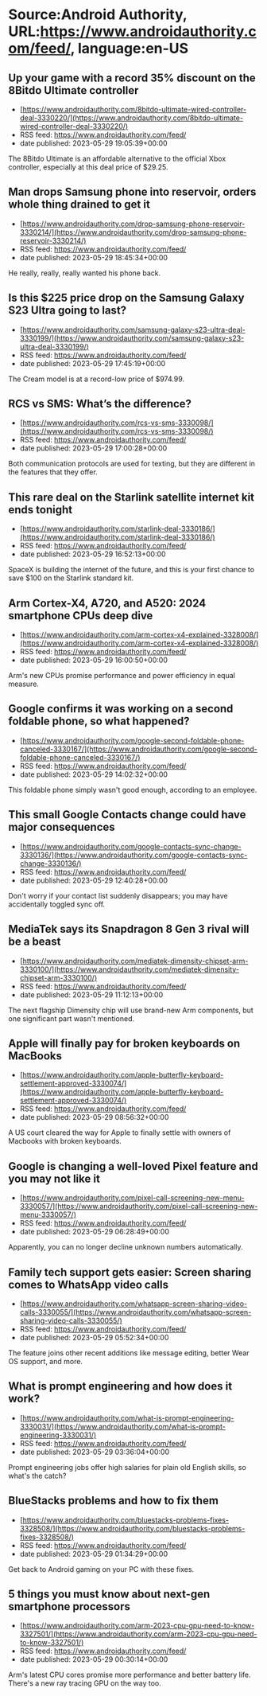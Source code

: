 # Source:Android Authority, URL:https://www.androidauthority.com/feed/, language:en-US

## Up your game with a record 35% discount on the 8Bitdo Ultimate controller
 - [https://www.androidauthority.com/8bitdo-ultimate-wired-controller-deal-3330220/](https://www.androidauthority.com/8bitdo-ultimate-wired-controller-deal-3330220/)
 - RSS feed: https://www.androidauthority.com/feed/
 - date published: 2023-05-29 19:05:39+00:00

The 8Bitdo Ultimate is an affordable alternative to the official Xbox controller, especially at this deal price of $29.25.

## Man drops Samsung phone into reservoir, orders whole thing drained to get it
 - [https://www.androidauthority.com/drop-samsung-phone-reservoir-3330214/](https://www.androidauthority.com/drop-samsung-phone-reservoir-3330214/)
 - RSS feed: https://www.androidauthority.com/feed/
 - date published: 2023-05-29 18:45:34+00:00

He really, really, really wanted his phone back.

## Is this $225 price drop on the Samsung Galaxy S23 Ultra going to last?
 - [https://www.androidauthority.com/samsung-galaxy-s23-ultra-deal-3330199/](https://www.androidauthority.com/samsung-galaxy-s23-ultra-deal-3330199/)
 - RSS feed: https://www.androidauthority.com/feed/
 - date published: 2023-05-29 17:45:19+00:00

The Cream model is at a record-low price of $974.99.

## RCS vs SMS: What’s the difference?
 - [https://www.androidauthority.com/rcs-vs-sms-3330098/](https://www.androidauthority.com/rcs-vs-sms-3330098/)
 - RSS feed: https://www.androidauthority.com/feed/
 - date published: 2023-05-29 17:00:28+00:00

Both communication protocols are used for texting, but they are different in the features that they offer.

## This rare deal on the Starlink satellite internet kit ends tonight
 - [https://www.androidauthority.com/starlink-deal-3330186/](https://www.androidauthority.com/starlink-deal-3330186/)
 - RSS feed: https://www.androidauthority.com/feed/
 - date published: 2023-05-29 16:52:13+00:00

SpaceX is building the internet of the future, and this is your first chance to save $100 on the Starlink standard kit.

## Arm Cortex-X4, A720, and A520: 2024 smartphone CPUs deep dive
 - [https://www.androidauthority.com/arm-cortex-x4-explained-3328008/](https://www.androidauthority.com/arm-cortex-x4-explained-3328008/)
 - RSS feed: https://www.androidauthority.com/feed/
 - date published: 2023-05-29 16:00:50+00:00

Arm's new CPUs promise performance and power efficiency in equal measure.

## Google confirms it was working on a second foldable phone, so what happened?
 - [https://www.androidauthority.com/google-second-foldable-phone-canceled-3330167/](https://www.androidauthority.com/google-second-foldable-phone-canceled-3330167/)
 - RSS feed: https://www.androidauthority.com/feed/
 - date published: 2023-05-29 14:02:32+00:00

This foldable phone simply wasn't good enough, according to an employee.

## This small Google Contacts change could have major consequences
 - [https://www.androidauthority.com/google-contacts-sync-change-3330136/](https://www.androidauthority.com/google-contacts-sync-change-3330136/)
 - RSS feed: https://www.androidauthority.com/feed/
 - date published: 2023-05-29 12:40:28+00:00

Don't worry if your contact list suddenly disappears; you may have accidentally toggled sync off.

## MediaTek says its Snapdragon 8 Gen 3 rival will be a beast
 - [https://www.androidauthority.com/mediatek-dimensity-chipset-arm-3330100/](https://www.androidauthority.com/mediatek-dimensity-chipset-arm-3330100/)
 - RSS feed: https://www.androidauthority.com/feed/
 - date published: 2023-05-29 11:12:13+00:00

The next flagship Dimensity chip will use brand-new Arm components, but one significant part wasn't mentioned.

## Apple will finally pay for broken keyboards on MacBooks
 - [https://www.androidauthority.com/apple-butterfly-keyboard-settlement-approved-3330074/](https://www.androidauthority.com/apple-butterfly-keyboard-settlement-approved-3330074/)
 - RSS feed: https://www.androidauthority.com/feed/
 - date published: 2023-05-29 08:56:32+00:00

A US court cleared the way for Apple to finally settle with owners of Macbooks with broken keyboards.

## Google is changing a well-loved Pixel feature and you may not like it
 - [https://www.androidauthority.com/pixel-call-screening-new-menu-3330057/](https://www.androidauthority.com/pixel-call-screening-new-menu-3330057/)
 - RSS feed: https://www.androidauthority.com/feed/
 - date published: 2023-05-29 06:28:49+00:00

Apparently, you can no longer decline unknown numbers automatically.

## Family tech support gets easier: Screen sharing comes to WhatsApp video calls
 - [https://www.androidauthority.com/whatsapp-screen-sharing-video-calls-3330055/](https://www.androidauthority.com/whatsapp-screen-sharing-video-calls-3330055/)
 - RSS feed: https://www.androidauthority.com/feed/
 - date published: 2023-05-29 05:52:34+00:00

The feature joins other recent additions like message editing, better Wear OS support, and more.

## What is prompt engineering and how does it work?
 - [https://www.androidauthority.com/what-is-prompt-engineering-3330031/](https://www.androidauthority.com/what-is-prompt-engineering-3330031/)
 - RSS feed: https://www.androidauthority.com/feed/
 - date published: 2023-05-29 03:36:04+00:00

Prompt engineering jobs offer high salaries for plain old English skills, so what's the catch?

## BlueStacks problems and how to fix them
 - [https://www.androidauthority.com/bluestacks-problems-fixes-3328508/](https://www.androidauthority.com/bluestacks-problems-fixes-3328508/)
 - RSS feed: https://www.androidauthority.com/feed/
 - date published: 2023-05-29 01:34:29+00:00

Get back to Android gaming on your PC with these fixes.

## 5 things you must know about next-gen smartphone processors
 - [https://www.androidauthority.com/arm-2023-cpu-gpu-need-to-know-3327501/](https://www.androidauthority.com/arm-2023-cpu-gpu-need-to-know-3327501/)
 - RSS feed: https://www.androidauthority.com/feed/
 - date published: 2023-05-29 00:30:14+00:00

Arm's latest CPU cores promise more performance and better battery life. There's a new ray tracing GPU on the way too.

